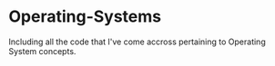 Operating-Systems
=============

Including all the code that I've come accross pertaining to Operating System concepts.